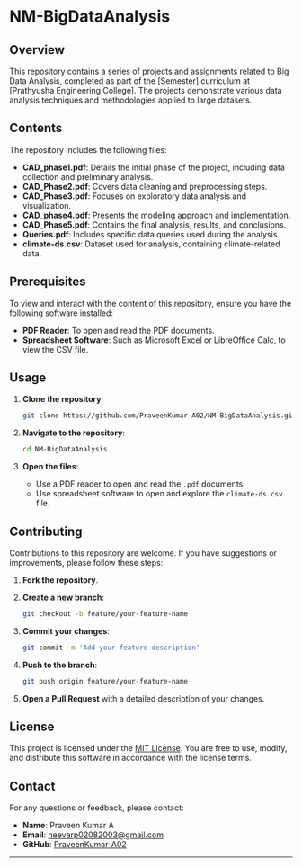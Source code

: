 # NM-BigDataAnalysis

## Overview

This repository contains a series of projects and assignments related to Big Data Analysis, completed as part of the [Semester] curriculum at [Prathyusha Engineering College]. The projects demonstrate various data analysis techniques and methodologies applied to large datasets.

## Contents

The repository includes the following files:

- **CAD_phase1.pdf**: Details the initial phase of the project, including data collection and preliminary analysis.
- **CAD_Phase2.pdf**: Covers data cleaning and preprocessing steps.
- **CAD_Phase3.pdf**: Focuses on exploratory data analysis and visualization.
- **CAD_phase4.pdf**: Presents the modeling approach and implementation.
- **CAD_Phase5.pdf**: Contains the final analysis, results, and conclusions.
- **Queries.pdf**: Includes specific data queries used during the analysis.
- **climate-ds.csv**: Dataset used for analysis, containing climate-related data.

## Prerequisites

To view and interact with the content of this repository, ensure you have the following software installed:

- **PDF Reader**: To open and read the PDF documents.
- **Spreadsheet Software**: Such as Microsoft Excel or LibreOffice Calc, to view the CSV file.

## Usage

1. **Clone the repository**:

   ```bash
   git clone https://github.com/PraveenKumar-A02/NM-BigDataAnalysis.git
   ```

2. **Navigate to the repository**:

   ```bash
   cd NM-BigDataAnalysis
   ```

3. **Open the files**:

   - Use a PDF reader to open and read the `.pdf` documents.
   - Use spreadsheet software to open and explore the `climate-ds.csv` file.

## Contributing

Contributions to this repository are welcome. If you have suggestions or improvements, please follow these steps:

1. **Fork the repository**.
2. **Create a new branch**:

   ```bash
   git checkout -b feature/your-feature-name
   ```

3. **Commit your changes**:

   ```bash
   git commit -m 'Add your feature description'
   ```

4. **Push to the branch**:

   ```bash
   git push origin feature/your-feature-name
   ```

5. **Open a Pull Request** with a detailed description of your changes.

## License

This project is licensed under the [MIT License](LICENSE). You are free to use, modify, and distribute this software in accordance with the license terms.

## Contact

For any questions or feedback, please contact:

- **Name**: Praveen Kumar A
- **Email**: [neevarp02082003@gmail.com](mailto:neevarp02082003@gmail.com)
- **GitHub**: [PraveenKumar-A02](https://github.com/PraveenKumar-A02)

---


